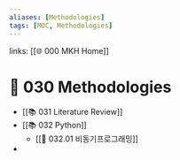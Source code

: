 ```yaml
---
aliases: [Methodologies]
tags: [MOC, Methodologies]
---
```

links: [[🌐 000 MKH Home]]

# 📖 030 Methodologies
- [[📚 031 Literature Review]]
- [[📚 032 Python]]
	- [[📗 032.01 비동기프로그래밍]]
- 